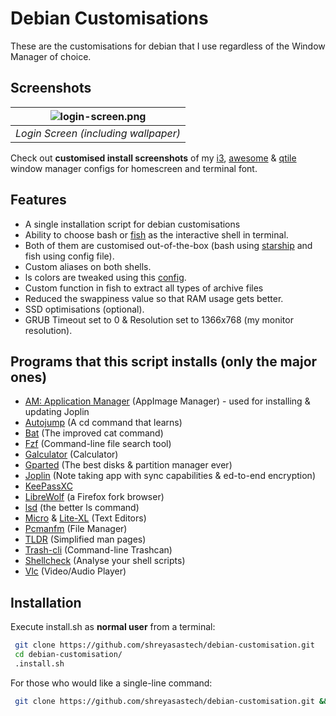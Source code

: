 # Debian Customisations
These are the customisations for debian that I use regardless of the Window Manager of choice.

## Screenshots
| ![login-screen.png](https://github.com/shreyasastech/debian-i3/assets/137637016/9efaedbc-9519-4667-963a-ba0826c14090) | 
|:--:| 
| *Login Screen (including wallpaper)* |

Check out **customised install screenshots** of my [i3](https://github.com/ShreyasASTech/debian-i3), [awesome](https://github.com/ShreyasASTech/debian-awesome) & [qtile](https://github.com/ShreyasASTech/debian-qtile) window manager configs for homescreen and terminal font.

## Features

- A single installation script for debian customisations
- Ability to choose bash or [fish](https://github.com/fish-shell/fish-shell) as the interactive shell in terminal.
- Both of them are customised out-of-the-box (bash using [starship](https://github.com/starship/starship) and fish using config file).
- Custom aliases on both shells.
- ls colors are tweaked using this [config](https://github.com/trapd00r/LS_COLORS/blob/master/lscolors.csh).
- Custom function in fish to extract all types of archive files
- Reduced the swappiness value so that RAM usage gets better.
- SSD optimisations (optional).
- GRUB Timeout set to 0 & Resolution set to 1366x768 (my monitor resolution).

## Programs that this script installs (only the major ones)

- [AM: Application Manager](https://github.com/ivan-hc/AM-Application-Manager) (AppImage Manager) - used for installing & updating Joplin
- [Autojump](https://github.com/wting/autojump) (A cd command that learns)
- [Bat](https://github.com/sharkdp/bat) (The improved cat command)
- [Fzf](https://github.com/junegunn/fzf) (Command-line file search tool)
- [Galculator](https://github.com/galculator/galculator) (Calculator)
- [Gparted](https://gitlab.gnome.org/GNOME/gparted) (The best disks & partition manager ever)
- [Joplin](https://github.com/laurent22/joplin) (Note taking app with sync capabilities & ed-to-end encryption)
- [KeePassXC](https://github.com/keepassxreboot/keepassxc)
- [LibreWolf](https://gitlab.com/librewolf-community/browser) (a Firefox fork browser)
- [lsd](https://github.com/lsd-rs/lsd) (the better ls command)
- [Micro](https://github.com/zyedidia/micro/) & [Lite-XL](https://github.com/lite-xl/lite-xl) (Text Editors)
- [Pcmanfm](https://github.com/lxde/pcmanfm) (File Manager)
- [TLDR](https://github.com/tldr-pages/tldr) (Simplified man pages)
- [Trash-cli](https://github.com/andreafrancia/trash-cli) (Command-line Trashcan)
- [Shellcheck](https://github.com/koalaman/shellcheck) (Analyse your shell scripts)
- [Vlc](https://github.com/videolan/vlc) (Video/Audio Player)

## Installation

Execute install.sh as **normal user** from a terminal:

```bash
 git clone https://github.com/shreyasastech/debian-customisation.git
 cd debian-customisation/
 .install.sh
```

For those who would like a single-line command:
```bash
 git clone https://github.com/shreyasastech/debian-customisation.git && cd debian-customisation/ && ./install.sh
```
